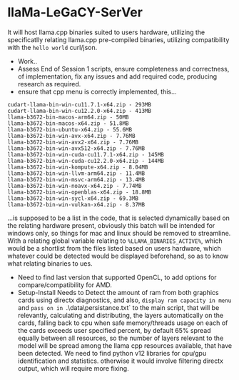 # llaMa-LeGaCY-SerVer
It will host llama.cpp binaries suited to users hardware, utilizing the specificatlly relating llama.cpp pre-compiled binaries, utilizing compatibility with the `hello world` curl/json.

- Work..
- Assess End of Session 1 scripts, ensure completeness and correctness, of implementation, fix any issues and add required code, producing research as required.
- ensure that cpp menu is correctly implemented, this...
```
cudart-llama-bin-win-cu11.7.1-x64.zip - 293MB
cudart-llama-bin-win-cu12.2.0-x64.zip - 413MB
llama-b3672-bin-macos-arm64.zip - 50MB
llama-b3672-bin-macos-x64.zip - 51.8MB
llama-b3672-bin-ubuntu-x64.zip - 55.6MB
llama-b3672-bin-win-avx-x64.zip - 7.76MB
llama-b3672-bin-win-avx2-x64.zip - 7.76MB
llama-b3672-bin-win-avx512-x64.zip - 7.76MB
llama-b3672-bin-win-cuda-cu11.7.1-x64.zip - 145MB
llama-b3672-bin-win-cuda-cu12.2.0-x64.zip - 144MB
llama-b3672-bin-win-kompute-x64.zip - 8.04MB
llama-b3672-bin-win-llvm-arm64.zip - 11.4MB
llama-b3672-bin-win-msvc-arm64.zip - 13.4MB
llama-b3672-bin-win-noavx-x64.zip - 7.74MB
llama-b3672-bin-win-openblas-x64.zip - 18.8MB
llama-b3672-bin-win-sycl-x64.zip - 69.3MB
llama-b3672-bin-win-vulkan-x64.zip - 8.37MB
```
...is supposed to be a list in the code, that is selected dynamically based on the relating hardware present, obviously this batch will be intended for windows only, so things for mac and linux should be removed to streamline. With a relating global variable relating to `%LLAMA_BINARIES_ACTIVE%`, which would be a shortlist from the files listed based on users hardware, which whatever could be detected would be displayed beforehand, so as to know what relating binaries to ues. 
- Need to find last version that supported OpenCL, to add options for compare/compatibility for AMD.
- Setup-Install Needs to Detect the amount of ram from both graphics cards using directx diagnostics, and also, `display ram capacity in menu` and `pass on in `.\data\persistance.txt` to the main script, that will be relevantly, calculating and distributing, the layers automatically on the cards, falling back to cpu when safe memory/threads usage on each of the cards exceeds user specified percent, by default 65% spread equally between all resources, so the number of layers relevant to the model will be spread among the llama cpp resources available, that have been detected. We need to find python v12 libraries for cpu/gpu identification and statistics. otherwise it would involve filtering directx output, which will require more fixing.
